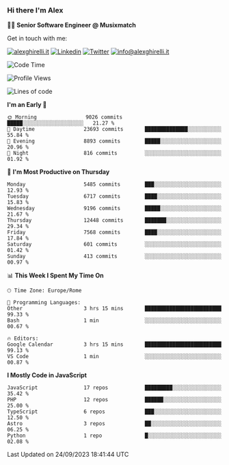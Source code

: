 ### Hi there I'm Alex

👨‍💻 __Senior Software Engineer @ Musixmatch__

Get in touch with me:

[![alexghirelli.it](https://img.shields.io/static/v1?label=1gh.dev&message=%20&color=red&logo=&style=flat-square&logoColor=white)](https://1gh.dev/)
[![Linkedin](https://img.shields.io/static/v1?label=Linkedin&message=%20&color=blue&logo=Linkedin&style=flat-square&logoColor=white)](https://linkedin.com/in/alexghirelli)
[![Twitter](https://img.shields.io/static/v1?label=Twitter&message=%20&color=blue&logo=Twitter&style=flat-square&logoColor=white)](https://twitter.com/alexGhirelli)
[![info@alexghirelli.it](https://img.shields.io/static/v1?label=info@alexghirelli.it&message=%20&color=red&logo=gmail&style=flat-square&logoColor=white)](mailto:info@alexghirelli.it)

<!--START_SECTION:waka-->
![Code Time](http://img.shields.io/badge/Code%20Time-7%2C569%20hrs%2032%20mins-blue)

![Profile Views](http://img.shields.io/badge/Profile%20Views-0-blue)

![Lines of code](https://img.shields.io/badge/From%20Hello%20World%20I%27ve%20Written-113.1%20million%20lines%20of%20code-blue)

**I'm an Early 🐤** 

```text
🌞 Morning                9026 commits        █████░░░░░░░░░░░░░░░░░░░░   21.27 % 
🌆 Daytime                23693 commits       ██████████████░░░░░░░░░░░   55.84 % 
🌃 Evening                8893 commits        █████░░░░░░░░░░░░░░░░░░░░   20.96 % 
🌙 Night                  816 commits         ░░░░░░░░░░░░░░░░░░░░░░░░░   01.92 % 
```
📅 **I'm Most Productive on Thursday** 

```text
Monday                   5485 commits        ███░░░░░░░░░░░░░░░░░░░░░░   12.93 % 
Tuesday                  6717 commits        ████░░░░░░░░░░░░░░░░░░░░░   15.83 % 
Wednesday                9196 commits        █████░░░░░░░░░░░░░░░░░░░░   21.67 % 
Thursday                 12448 commits       ███████░░░░░░░░░░░░░░░░░░   29.34 % 
Friday                   7568 commits        ████░░░░░░░░░░░░░░░░░░░░░   17.84 % 
Saturday                 601 commits         ░░░░░░░░░░░░░░░░░░░░░░░░░   01.42 % 
Sunday                   413 commits         ░░░░░░░░░░░░░░░░░░░░░░░░░   00.97 % 
```


📊 **This Week I Spent My Time On** 

```text
🕑︎ Time Zone: Europe/Rome

💬 Programming Languages: 
Other                    3 hrs 15 mins       █████████████████████████   99.33 % 
Bash                     1 min               ░░░░░░░░░░░░░░░░░░░░░░░░░   00.67 % 

🔥 Editors: 
Google Calendar          3 hrs 15 mins       █████████████████████████   99.13 % 
VS Code                  1 min               ░░░░░░░░░░░░░░░░░░░░░░░░░   00.87 % 
```

**I Mostly Code in JavaScript** 

```text
JavaScript               17 repos            █████████░░░░░░░░░░░░░░░░   35.42 % 
PHP                      12 repos            ██████░░░░░░░░░░░░░░░░░░░   25.00 % 
TypeScript               6 repos             ███░░░░░░░░░░░░░░░░░░░░░░   12.50 % 
Astro                    3 repos             ██░░░░░░░░░░░░░░░░░░░░░░░   06.25 % 
Python                   1 repo              █░░░░░░░░░░░░░░░░░░░░░░░░   02.08 % 
```




 Last Updated on 24/09/2023 18:41:44 UTC
<!--END_SECTION:waka-->
